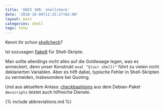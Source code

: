 ```yaml
---
title: 'UNIX 106: shellcheck'
date: '2018-10-04T11:25:27+02:00'
layout: post
categories: shell
tags: totw
---
```


Kennt ihr schon [shellcheck](https://github.com/koalaman/shellcheck)?

Ist sozusagen [flake8](http://flake8.pycqa.org/en/latest/) für Shell-Skripte.

Man sollte allerdings nicht alles auf die Goldwaage legen, was es anmeckert, denn unser Konstrukt `eval "$(ucr shell)"` führt zu vielen nicht deklarierten Variablen.
Aber es hilft dabei, typische Fehler in Shell-Skripten zu vermeiden, insbesondere bei Quoting.

Und aus aktuellem Anlass: [checkbashisms](man:checkbashisms(1)) aus dem Debian-Paket `devscripts` leistet auch hilfreiche Dienste.

{% include abbreviations.md %}
